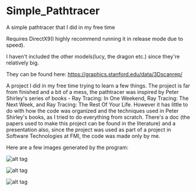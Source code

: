 # Simple_Pathtracer
A simple pathtracer that I did in my free time

Requires DirectX9(I highly recommend running it in release mode due to speed).

I haven't included the other models(lucy, the dragon etc.) since they're relatively big. 

They can be found here: https://graphics.stanford.edu/data/3Dscanrep/

A project I did in my free time trying to learn a few things. The project is far from finished and a bit of a mess, the pathtracer was inspired by Peter Shirley's series of books - Ray Tracing: In One Weekend, Ray Tracing: The Next Week, and Ray Tracing: The Rest Of Your Life. However it has little to do with how the code was organized and the techniques used in Peter Shirley's books,
as I tried to do everything from scratch. There's a doc (the papers used to make this project can be found in the literature) and a presentation also, since the project was used as part of a project in Software Technologies at FMI, the code was made only by me.

Here are a few images generated by the program:

![alt tag](http://i.imgur.com/2feqTIP.png)

![alt tag](http://i.imgur.com/JunABvL.jpg)

![alt tag](http://i.imgur.com/EqEMd4v.png)
